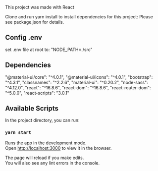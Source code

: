 This project was made with React

Clone and run yarn install to install dependencies for this project: Please see package.json for details. 

## Config .env

set .env file at root to: "NODE_PATH=./src" 

## Dependencies

"@material-ui/core": "^4.0.1",
"@material-ui/icons": "^4.0.1",
"bootstrap": "^4.3.1",
"classnames": "^2.2.6",
"material-ui": "^0.20.2",
"node-sass": "^4.12.0",
"react": "^16.8.6",
"react-dom": "^16.8.6",
"react-router-dom": "^5.0.0",
"react-scripts": "3.0.1"

## Available Scripts

In the project directory, you can run:

### `yarn start`

Runs the app in the development mode.<br>
Open [http://localhost:3000](http://localhost:3000) to view it in the browser.

The page will reload if you make edits.<br>
You will also see any lint errors in the console.
